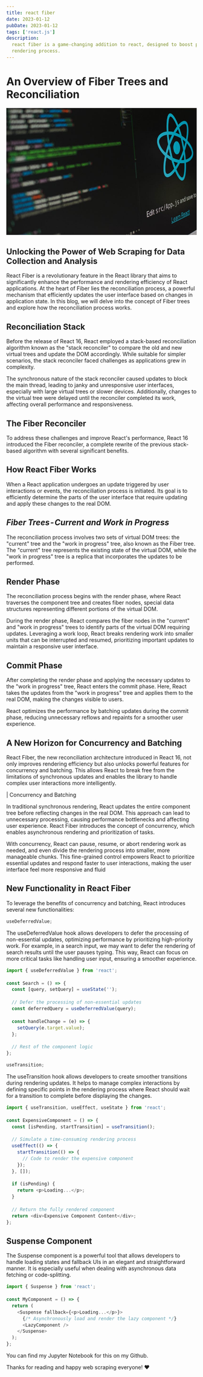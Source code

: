 ```yaml
---
title: react fiber
date: 2023-01-12
pubDate: 2023-01-12
tags: ['react.js']
description:
  react fiber is a game-changing addition to react, designed to boost performance by optimizing the
  rendering process.
---
```


# An Overview of Fiber Trees and Reconciliation

![Alt text](/images/react-fiber.png)

## Unlocking the Power of Web Scraping for Data Collection and Analysis

React Fiber is a revolutionary feature in the React library that aims to significantly enhance the
performance and rendering efficiency of React applications. At the heart of Fiber lies the
reconciliation process, a powerful mechanism that efficiently updates the user interface based on
changes in application state. In this blog, we will delve into the concept of Fiber trees and
explore how the reconciliation process works.

## Reconciliation Stack

Before the release of React 16, React employed a stack-based reconciliation algorithm known as the
"stack reconciler" to compare the old and new virtual trees and update the DOM accordingly. While
suitable for simpler scenarios, the stack reconciler faced challenges as applications grew in
complexity.

The synchronous nature of the stack reconciler caused updates to block the main thread, leading to
janky and unresponsive user interfaces, especially with large virtual trees or slower devices.
Additionally, changes to the virtual tree were delayed until the reconciler completed its work,
affecting overall performance and responsiveness.

## The Fiber Reconciler

To address these challenges and improve React's performance, React 16 introduced the Fiber
reconciler, a complete rewrite of the previous stack-based algorithm with several significant
benefits.

## How React Fiber Works

When a React application undergoes an update triggered by user interactions or events, the
reconciliation process is initiated. Its goal is to efficiently determine the parts of the user
interface that require updating and apply these changes to the real DOM.

## _Fiber Trees - Current and Work in Progress_

The reconciliation process involves two sets of virtual DOM trees: the "current" tree and the "work
in progress" tree, also known as the Fiber tree. The "current" tree represents the existing state of
the virtual DOM, while the "work in progress" tree is a replica that incorporates the updates to be
performed.

## Render Phase

The reconciliation process begins with the render phase, where React traverses the component tree
and creates fiber nodes, special data structures representing different portions of the virtual DOM.

During the render phase, React compares the fiber nodes in the "current" and "work in progress"
trees to identify parts of the virtual DOM requiring updates. Leveraging a work loop, React breaks
rendering work into smaller units that can be interrupted and resumed, prioritizing important
updates to maintain a responsive user interface.

## Commit Phase

After completing the render phase and applying the necessary updates to the "work in progress" tree,
React enters the commit phase. Here, React takes the updates from the "work in progress" tree and
applies them to the real DOM, making the changes visible to users.

React optimizes the performance by batching updates during the commit phase, reducing unnecessary
reflows and repaints for a smoother user experience.

## A New Horizon for Concurrency and Batching

React Fiber, the new reconciliation architecture introduced in React 16, not only improves rendering
efficiency but also unlocks powerful features for concurrency and batching. This allows React to
break free from the limitations of synchronous updates and enables the library to handle complex
user interactions more intelligently.

| Concurrency and Batching

In traditional synchronous rendering, React updates the entire component tree before reflecting
changes in the real DOM. This approach can lead to unnecessary processing, causing performance
bottlenecks and affecting user experience. React Fiber introduces the concept of concurrency, which
enables asynchronous rendering and prioritization of tasks.

With concurrency, React can pause, resume, or abort rendering work as needed, and even divide the
rendering process into smaller, more manageable chunks. This fine-grained control empowers React to
prioritize essential updates and respond faster to user interactions, making the user interface feel
more responsive and fluid

## New Functionality in React Fiber

To leverage the benefits of concurrency and batching, React introduces several new functionalities:

```js
useDeferredValue;
```

The useDeferredValue hook allows developers to defer the processing of non-essential updates,
optimizing performance by prioritizing high-priority work. For example, in a search input, we may
want to defer the rendering of search results until the user pauses typing. This way, React can
focus on more critical tasks like handling user input, ensuring a smoother experience.

```javascript
import { useDeferredValue } from 'react';

const Search = () => {
  const [query, setQuery] = useState('');

  // Defer the processing of non-essential updates
  const deferredQuery = useDeferredValue(query);

  const handleChange = (e) => {
    setQuery(e.target.value);
  };

  // Rest of the component logic
};
```

```js
useTransition;
```

The useTransition hook allows developers to create smoother transitions during rendering updates. It
helps to manage complex interactions by defining specific points in the rendering process where
React should wait for a transition to complete before displaying the changes.

```javascript
import { useTransition, useEffect, useState } from 'react';

const ExpensiveComponent = () => {
  const [isPending, startTransition] = useTransition();

  // Simulate a time-consuming rendering process
  useEffect(() => {
    startTransition(() => {
      // Code to render the expensive component
    });
  }, []);

  if (isPending) {
    return <p>Loading...</p>;
  }

  // Return the fully rendered component
  return <div>Expensive Component Content</div>;
};
```

## Suspense Component

The Suspense component is a powerful tool that allows developers to handle loading states and
fallback UIs in an elegant and straightforward manner. It is especially useful when dealing with
asynchronous data fetching or code-splitting.

```javascript
import { Suspense } from 'react';

const MyComponent = () => {
  return (
    <Suspense fallback={<p>Loading...</p>}>
      {/* Asynchronously load and render the lazy component */}
      <LazyComponent />
    </Suspense>
  );
};
```

You can find my Jupyter Notebook for this on my Github.

Thanks for reading and happy web scraping everyone! ❤️
